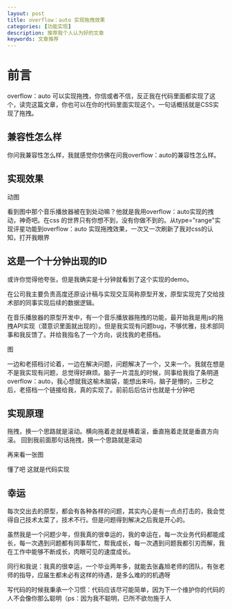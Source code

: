```yaml
---
layout: post
title: overflow：auto 实现拖拽效果
categories: [功能实现]
description: 推荐我个人认为好的文章
keywords: 文章推荐
---
```

# 前言
overflow：auto 可以实现拖拽，你信或者不信，反正我在代码里面都实现了这个，读完这篇文章，你也可以在你的代码里面实现这个。一句话概括就是CSS实现了拖拽。

## 兼容性怎么样

你问我兼容性怎么样，我就感觉你仿佛在问我overflow：auto的兼容性怎么样。

## 实现效果

动图

看到图中那个音乐播放器被在到处动嘛？他就是我用overflow：auto实现的拽动，神奇吧。在css 的世界只有你想不到，没有你做不到的。从type="range"实现评星功能到overflow：auto 实现拖拽效果，一次又一次刷新了我对css的认知，打开我眼界

## 这是一个十分钟出现的ID

或许你觉得他夸张，但是我确实是十分钟就看到了这个实现的demo。

在公司我主要负责高度还原设计稿与实现交互简称原型开发，原型实现完了交给技术部的同事实现后续的数据逻辑。

在音乐播放器的原型开发中，有一个音乐播放器拖拽的功能，最开始我是用js的拖拽API实现（潜意识里面就出现的）。但是我实现有问题bug，不够优雅，技术部同事和我反馈了。并给我指名了一个方向，说找我的老搭档。

图

一边和老搭档讨论着，一边在解决问题，问题解决了一个，又来一个。我就在想是不是我实现有问题，总觉得好麻烦。脑子一片混乱的时候，同事给我指了条明道overflow：auto，我心想就我这榆木脑袋，能想出来吗，脑子是懵的，三秒之后，老搭档一个链接给我，真的实现了。前前后后估计也就是十分钟吧


## 实现原理
拖拽，换一个思路就是滚动。横向拖着走就是横着滚，垂直拖着走就是垂直方向滚。
回到我前面那句话拖拽，换一个思路就是滚动

再来看一张图

懂了吧
这就是代码实现

## 幸运
每次交出去的原型，都会有各种各样的问题，其实内心是有一点点打击的，我会觉得自己技术太菜了，技术不行。但是问题得到解决之后我是开心的。

虽然我是一个问题少年，但我真的很幸运的，我的幸运在，每一次业务代码都能成长，每一次遇到问题都有同事帮忙，帮我成长，每一次遇到问题我都引刃而解，我在工作中能够不断成长，肉眼可见的速度成长。

同行和我说：我真的很幸运，一个毕业两年多，就能去张鑫旭老师的团队，有张老师的指导，应届生都未必有这样的待遇，是多么难的的机遇呀


写代码的时候我秉承一个习惯：代码应该尽可能简单，因为下一个维护你的代码的人不会像你那么聪明（ps：因为我不聪明，已所不欲勿施于人
